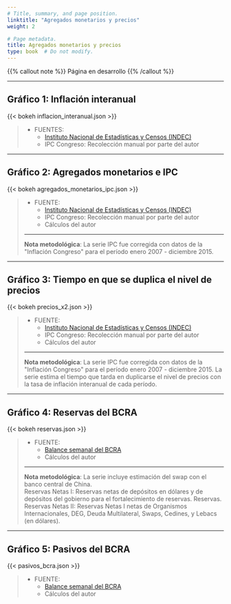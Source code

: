 ```yaml
---
# Title, summary, and page position.
linktitle: "Agregados monetarios y precios"
weight: 2

# Page metadata.
title: Agregados monetarios y precios
type: book  # Do not modify.
---
```


{{% callout note %}}
Página en desarrollo
{{% /callout %}}

---

## Gráfico 1: Inflación interanual

{{< bokeh inflacion_interanual.json >}}

> * FUENTES:
>   * [Instituto Nacional de Estadísticas y Censos (INDEC)](https://www.indec.gob.ar/indec/web/Nivel4-Tema-3-9-47)
>   * IPC Congreso: Recolección manual por parte del autor

---

## Gráfico 2: Agregados monetarios e IPC

{{< bokeh agregados_monetarios_ipc.json >}}

> * FUENTE:
>   * [Instituto Nacional de Estadísticas y Censos (INDEC)](https://www.indec.gob.ar/indec/web/Nivel4-Tema-3-9-47)
>   * IPC Congreso: Recolección manual por parte del autor
>   * Cálculos del autor
> ---
> **Nota metodológica**: La serie IPC fue corregida con datos de la "Inflación Congreso" para el período enero 2007 - diciembre 2015.

---

## Gráfico 3: Tiempo en que se duplica el nivel de precios

{{< bokeh precios_x2.json >}}

> * FUENTE:
>   * [Instituto Nacional de Estadísticas y Censos (INDEC)](https://www.indec.gob.ar/indec/web/Nivel4-Tema-3-9-47)
>   * IPC Congreso: Recolección manual por parte del autor
>   * Cálculos del autor
> ---
> **Nota metodológica**: La serie IPC fue corregida con datos de la "Inflación Congreso" para el período enero 2007 - diciembre 2015. La serie estima el tiempo que tarda en duplicarse el nivel de precios con la tasa de inflación interanual de cada período.

---

## Gráfico 4: Reservas del BCRA

{{< bokeh reservas.json >}}

> * FUENTE:
>   * [Balance semanal del BCRA](http://www.bcra.gob.ar/PublicacionesEstadisticas/balances_semanales.asp)
>   * Cálculos del autor
> ---
> **Nota metodológica**: La serie incluye estimación del swap con el banco central de China.  
> Reservas Netas I:  Reservas netas de depósitos en dólares y de depósitos del gobierno para el fortalecimiento de reservas. Reservas.  
> Reservas Netas II: Reservas Netas I netas de Organismos Internacionales, DEG, Deuda Multilateral, Swaps, Cedines, y Lebacs (en dólares).


---

## Gráfico 5: Pasivos del BCRA

{{< pasivos_bcra.json >}}

> * FUENTE:
>   * [Balance semanal del BCRA](http://www.bcra.gob.ar/PublicacionesEstadisticas/balances_semanales.asp)
>   * Cálculos del autor